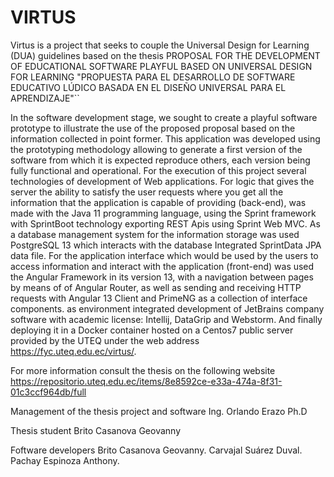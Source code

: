 # VIRTUS
Virtus is a project that seeks to couple the Universal Design for Learning (DUA) guidelines based on the thesis PROPOSAL FOR THE DEVELOPMENT OF EDUCATIONAL SOFTWARE
PLAYFUL BASED ON UNIVERSAL DESIGN FOR LEARNING "PROPUESTA PARA EL DESARROLLO DE SOFTWARE EDUCATIVO
LÚDICO BASADA EN EL DISEÑO UNIVERSAL PARA EL APRENDIZAJE"``

In the software development stage, we sought to create a playful software prototype to illustrate the
use of the proposed proposal based on the information collected in point
former. This application was developed using the prototyping methodology
allowing to generate a first version of the software from which it is expected
reproduce others, each version being fully functional and operational.
For the execution of this project several technologies of development of
Web applications. For logic that gives the server the ability to satisfy the
user requests where you get all the information that the application is
capable of providing (back-end), was made with the Java 11 programming language,
using the Sprint framework with SprintBoot technology exporting REST Apis
using Sprint Web MVC. As a database management system for the
information storage was used PostgreSQL 13 which interacts with the database
Integrated SprintData JPA data file. For the application interface which would be used by the
users to access information and interact with the application (front-end) was used
the Angular Framework in its version 13, with a navigation between pages by means of
of Angular Router, as well as sending and receiving HTTP requests with Angular 13
Client and PrimeNG as a collection of interface components. as environment
integrated development of JetBrains company software with academic license:
Intellij, DataGrip and Webstorm. And finally deploying it in a Docker container
hosted on a Centos7 public server provided by the UTEQ under the web address
https://fyc.uteq.edu.ec/virtus/.

For more information consult the thesis on the following website https://repositorio.uteq.edu.ec/items/8e8592ce-e33a-474a-8f31-01c3ccf964db/full


Management of the thesis project and software
Ing. Orlando Erazo Ph.D

Thesis student
Brito Casanova Geovanny

Foftware developers
Brito Casanova Geovanny.
Carvajal Suárez Duval.
Pachay Espinoza Anthony.
